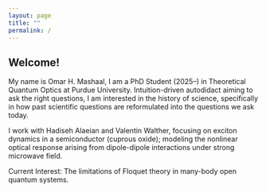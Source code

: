 ```yaml
---
layout: page
title: ""
permalink: /
---
```


## Welcome!

<p>My name is Omar H. Mashaal, I am a PhD Student (2025–) in Theoretical Quantum Optics at Purdue University. Intuition-driven autodidact aiming to ask the right questions, I am interested in the history of science, specifically in how past scientific questions are reformulated into the questions we ask today.  

I work with Hadiseh Alaeian and Valentin Walther, focusing on exciton dynamics in a semiconductor (cuprous oxide); modeling the nonlinear optical response arising from dipole-dipole interactions under strong microwave field.  

Current Interest: The limitations of Floquet theory in many-body open quantum systems.</p>

